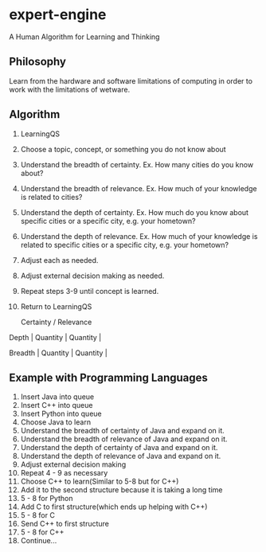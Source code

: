 # expert-engine
A Human Algorithm for Learning and Thinking

## Philosophy
 
Learn from the hardware and software limitations of computing in order to work with the limitations of wetware.

## Algorithm

1. LearningQS
2. Choose a topic, concept, or something you do not know about
3. Understand the breadth of certainty. Ex. How many cities do you know about?
4. Understand the breadth of relevance. Ex. How much of your knowledge is related to cities?
5. Understand the depth of certainty. Ex. How much do you know about specific cities or a specific city, e.g. your hometown?
6. Understand the depth of relevance. Ex. How much of your knowledge is related to specific cities or a specific city, e.g. your hometown?
7. Adjust each as needed.
8. Adjust external decision making as needed.
9. Repeat steps 3-9 until concept is learned.
10. Return to LearningQS

      Certainty     /    Relevance
      
Depth   |    Quantity   |    Quantity   |

Breadth  |    Quantity  |    Quantity   |


## Example with Programming Languages

1. Insert Java into queue
2. Insert C++ into queue
3. Insert Python into queue
4. Choose Java to learn
5. Understand the breadth of certainty of Java and expand on it.
6. Understand the breadth of relevance of Java and expand on it.
7. Understand the depth of certainty of Java and expand on it.
8. Understand the depth of relevance of Java and expand on it.
9. Adjust external decision making
10. Repeat 4 - 9 as necessary
11. Choose C++ to learn(Similar to 5-8 but for C++)
12. Add it to the second structure because it is taking a long time
13. 5 - 8 for Python
14. Add C to first structure(which ends up helping with C++)
15. 5 - 8 for C
16. Send C++ to first structure
17. 5 - 8 for C++
18. Continue...
